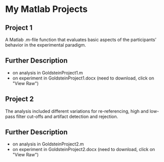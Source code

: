 # My Matlab Projects

## Project 1
A Matlab .m-file function that evaluates basic aspects of the participants’ behavior in the experimental paradigm.

## Further Description
* on analysis in GoldsteinProject1.m
* on experiment in GoldsteinProject1.docx (need to download, click on "View Raw")

## Project 2
The analysis included different variations for re-referencing, high and low-pass filter cut-offs and artifact detection and rejection.

## Further Description
* on analysis in GoldsteinProject2.m
* on experiment in GoldsteinProject2.docx (need to download, click on "View Raw")
